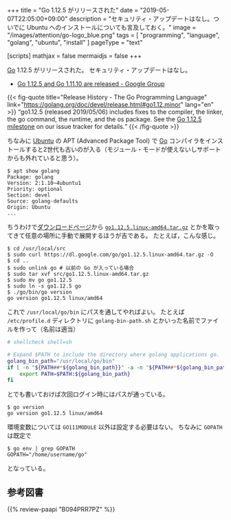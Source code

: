 +++
title = "Go 1.12.5 がリリースされた"
date =  "2019-05-07T22:05:00+09:00"
description = "セキュリティ・アップデートはなし。ついでに Ubuntu へのインストールについても言及しておく。"
image = "/images/attention/go-logo_blue.png"
tags  = [ "programming", "language", "golang", "ubuntu", "install" ]
pageType = "text"

[scripts]
  mathjax = false
  mermaidjs = false
+++

[Go] 1.12.5 がリリースされた。
セキュリティ・アップデートはなし。

- [Go 1.12.5 and Go 1.11.10 are released - Google Group](https://groups.google.com/forum/#!topic/golang-announce/GhnThAAITFI)

{{< fig-quote title="Release History - The Go Programming Language" link="https://golang.org/doc/devel/release.html#go1.12.minor" lang="en" >}}
<q>go1.12.5 (released 2019/05/06) includes fixes to the compiler, the linker, the go command, the runtime, and the os package. See the <a href="https://github.com/golang/go/issues?q=milestone%3AGo1.12.5">Go 1.12.5 milestone</a> on our issue tracker for details.</q>
{{< /fig-quote >}}

ちなみに [Ubuntu] の APT (Advanced Package Tool) で [Go] コンパイラをインストールすると2世代も古いのが入る（モジュール・モードが使えないしサポートからも外れていると思う）。

```text
$ apt show golang
Package: golang
Version: 2:1.10~4ubuntu1
Priority: optional
Section: devel
Source: golang-defaults
Origin: Ubuntu
...
```

ちうわけで[ダウンロードページ](https://golang.org/dl/ "Downloads - The Go Programming Language")から [`go1.12.5.linux-amd64.tar.gz`](https://dl.google.com/go/go1.12.5.linux-amd64.tar.gz) とかを取ってきて任意の場所に手動で展開するほうが吉である。
たとえば，こんな感じ。

```text
$ cd /usr/local/src
$ sudo curl https://dl.google.com/go/go1.12.5.linux-amd64.tar.gz -O
$ cd ..
$ sudo unlink go # 以前の Go が入っている場合
$ sudo tar xvf src/go1.12.5.linux-amd64.tar.gz
$ sudo mv go go1.12.5
$ sudo ln -s go1.12.5 go
$ ./go/bin/go version
go version go1.12.5 linux/amd64
```

これで `/usr/local/go/bin` にパスを通してやればよい。
たとえば `/etc/profile.d` ディレクトリに `golang-bin-path.sh` とかいった名前でファイルを作って（名前は適当）

```bash
# shellcheck shell=sh

# Expand $PATH to include the directory where golang applications go.
golang_bin_path="/usr/local/go/bin"
if [ -n "${PATH##*${golang_bin_path}}" -a -n "${PATH##*${golang_bin_path}:*}" ]; then
    export PATH=$PATH:${golang_bin_path}
fi
```

とでも書いておけば次回ログイン時にはパスが通っている。

```text
$ go version
go version go1.12.5 linux/amd64
```

環境変数については `GO111MODULE` 以外は設定する必要はない。
ちなみに `GOPATH` は既定で

```text
$ go env | grep GOPATH
GOPATH="/home/username/go"
```

となっている。

[Go]: https://golang.org/ "The Go Programming Language"
[Go 言語]: https://golang.org/ "The Go Programming Language"
[Ubuntu]: https://www.ubuntu.com/ "The leading operating system for PCs, IoT devices, servers and the cloud | Ubuntu"

## 参考図書

{{% review-paapi "B094PRR7PZ" %}} <!-- プログラミング言語Go -->
